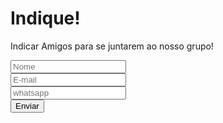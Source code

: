 <div id="modal-indicate" class="d-none myModal-content px-md-3">
  <h1 class="header-title">Indique!</h1>
  <p class="text-center mb-4">
    Indicar Amigos para se juntarem ao nosso grupo!
  </p>
  <form method="POST" action="" class="px-md-5">
    <div class="form px-md-3">
      <div class="row">
        <div class="input-group col-6 mb-3 px-0">
          <input type="text" class="form-control shadow-none ml-3 mr-2" required placeholder="Nome"/>
        </div>
        <div class="input-group col-6 mb-3 px-0">
          <input type="email" class="form-control shadow-none mr-3" required placeholder="E-mail"/>
        </div>
      </div>
      <div class="row">
        <div class="input-group col-6 mb-3 px-0">
          <input type="cel" class="form-control shadow-none ml-3 mr-2" required placeholder="whatsapp"/>
        </div>
        <div class="input-group col-6 px-0 my-0 pr-3">
          <input type="Submit" id="indicate-success" required value="Enviar" onclick="hideModal()" class="col form-control btn"/>
        </div>
      </div>
    </div>
  </form>
</div>